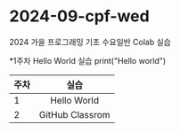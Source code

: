 # 2024-09-cpf-wed
2024 가을 프로그래밍 기초 수요일반 Colab 실습

*1주차 Hello World 실습
print("Hello world")

| 주차 | 실습 |
|:-----|:------:|
|1  | Hello World |
| 2 | GitHub Classrom